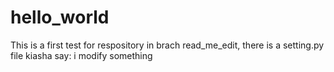 # hello_world
This is a first test for respository
in brach read_me_edit, there is a setting.py file
kiasha say: i modify something
